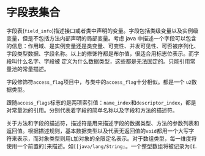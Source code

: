 # 字段表集合

字段表(`field_info`)描述接口或者类中声明的变量。字段包括类级变量以及实例级变量，但是不包括方法内部声明的局部变量。考虑 java 中描述一个字段可以包含的信息：作用域、是实例变量还是类变量、可变性、并发可见性、可否被序列化、字段类型数据、字段名称。以上的修饰符都是布尔值，很适合用标志位表示。而字段叫什么名字、字段被 定义为什么数据类型，这些都是无法固定的。只能引用常量池的常量描述。

字段修饰符`access_flag`项目中，与类中的`access_flag`十分相似。都是一个 `u2`数据类型。

跟随`access_flags`标志的是两项索引值：`name_index`和`descriptor_index`，都是对常量池的引用。分别代表着字段的简单名称以及字段和方法的描述符。

关于方法和字段的描述符，描述符是用来描述字段的数据类型、方法的参数列表和返回值。根据描述规则，基本数据类型以及代表无返回值的`void`都用一个大写字符来表示，而对象类型则用`L`加对象的全限定名表示。对于数组类型，每一维度将使用一个前置的`[`来描述。如`[[java/lang/String;`。一个整型数组将被记录为`[I`.



